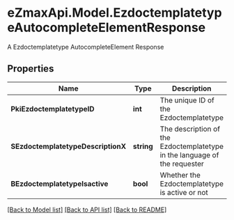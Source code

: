 # eZmaxApi.Model.EzdoctemplatetypeAutocompleteElementResponse
A Ezdoctemplatetype AutocompleteElement Response

## Properties

Name | Type | Description | Notes
------------ | ------------- | ------------- | -------------
**PkiEzdoctemplatetypeID** | **int** | The unique ID of the Ezdoctemplatetype | 
**SEzdoctemplatetypeDescriptionX** | **string** | The description of the Ezdoctemplatetype in the language of the requester | 
**BEzdoctemplatetypeIsactive** | **bool** | Whether the Ezdoctemplatetype is active or not | 

[[Back to Model list]](../README.md#documentation-for-models) [[Back to API list]](../README.md#documentation-for-api-endpoints) [[Back to README]](../README.md)


